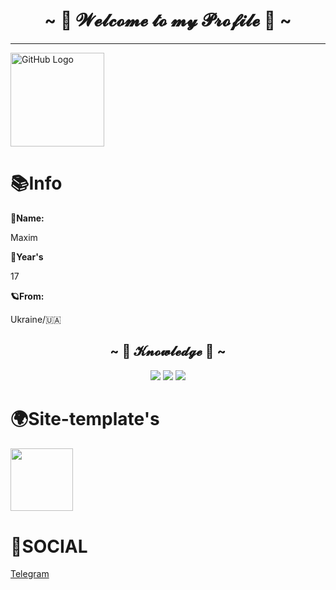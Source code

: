 <h1 align="center">~ 💖 𝓦𝓮𝓵𝓬𝓸𝓶𝓮 𝓽𝓸 𝓶𝔂 𝓟𝓻𝓸𝓯𝓲𝓵𝓮 💖 ~</h1>



<hr>

<img src="https://github.com/raghavk16/raghavk16/blob/master/octo.gif" alt="GitHub Logo" width="150" height="150" />

<div align="left">

<h1>📚Info</h1>

**🌟Name:**

<p></p>

Maxim

<p></p>


**🧸Year's**

<p></p>


17

<p></p>


**🪐From:**

<p></p>


Ukraine/🇺🇦
  
</div>

<h2 align="center">            ~ 📇 𝓚𝓷𝓸𝔀𝓵𝓮𝓭𝓰𝓮 📇 ~</h2>

<p align="center"><img src="https://img.shields.io/badge/adobe%20photoshop%20-%2331A8FF.svg?&style=for-the-badge&logo=adobe%20photoshop&logoColor=white"/> <img src="https://img.shields.io/badge/html5%20-%23E34F26.svg?&style=for-the-badge&logo=html5&logoColor=white"/> <img src="https://img.shields.io/badge/css3%20-%231572B6.svg?&style=for-the-badge&logo=css3&logoColor=white"/><br>

<H1>🌍Site-template's</h1>
<h4><img src="https://i.imgur.com/caanBKP.png" width="100px"></h4>

<h1>💬SOCIAL</h1>
<a href="https://t.me/ju6tmax">Telegram</a>

